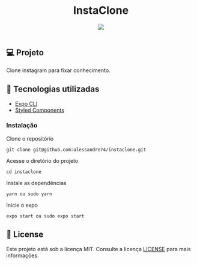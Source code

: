 <h1 align="center">
InstaClone
</h1>

<div align="center">
  <img src="./src/assets/instaClone.gif"/>
 </div>

 </br>

## 💻 Projeto

Clone instagram para fixar conhecimento.

## 🚀 Tecnologias utilizadas

- [Expo CLI](https://expo.dev/)
- [Styled Components](https://styled-components.com/)

### Instalação

Clone o repositório

```
git clone git@github.com:alessandre74/instaclone.git
```

Acesse o diretório do projeto

```
cd instaclone
```

Instale as dependências

```
yarn ou sudo yarn
```

Inicie o expo

```
expo start ou sudo expo start
```

## 📄 License

Este projeto está sob a licença MIT. Consulte a licença [LICENSE](LICENSE.md) para mais informações.
